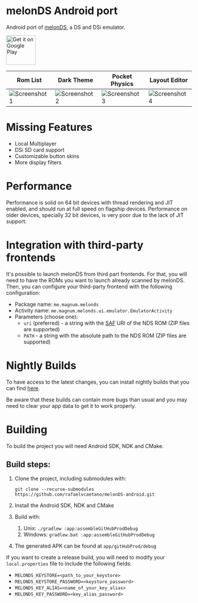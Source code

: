 # melonDS Android port
Android port of [melonDS](https://melonds.kuribo64.net/), a DS and DSi emulator.

[<img src="https://play.google.com/intl/en_us/badges/static/images/badges/en_badge_web_generic.png" alt="Get it on Google Play" height="80">](https://play.google.com/store/apps/details?id=me.magnum.melonds&pcampaignid=pcampaignidMKT-Other-global-all-co-prtnr-py-PartBadge-Mar2515-1)

|Rom List|Dark Theme|Pocket Physics|Layout Editor|
|---|---|---|---|
|![Screenshot 1](./.github/images/screenshot_mobile0.png)|![Screenshot 2](./.github/images/screenshot_mobile1.png)|![Screenshot 3](./.github/images/screenshot_mobile2.png)|![Screenshot 4](./.github/images/screenshot_mobile3.png)|

# Missing Features
*  Local Multiplayer
*  DSi SD card support
*  Customizable button skins
*  More display filters

# Performance
Performance is solid on 64 bit devices with thread rendering and JIT enabled, and should run at full speed on flagship devices. Performance on older devices, specially
32 bit devices, is very poor due to the lack of JIT support.

# Integration with third-party frontends
It's possible to launch melonDS from third part frontends. For that, you will need to have the ROMs you want to launch already scanned by melonDS. Then, you can configure your
third-party frontend with the following configuration:
*  Package name: `me.magnum.melonds`
*  Activity name: `me.magnum.melonds.ui.emulator.EmulatorActivity`
*  Parameters (choose one):
    * `uri` (preferred) - a string with the [SAF](https://developer.android.com/guide/topics/providers/create-document-provider) URI of the NDS ROM (ZIP files are supported)
    * `PATH` - a string with the absolute path to the NDS ROM (ZIP files are supported)

# Nightly Builds

To have access to the latest changes, you can install nightly builds that you can find [here](https://github.com/rafaelvcaetano/melonDS-android/releases/tag/nightly-release).

Be aware that these builds can contain more bugs than usual and you may need to clear your app data to get it to work properly.

# Building
To build the project you will need Android SDK, NDK and CMake.

## Build steps:
1.  Clone the project, including submodules with:
    
    `git clone --recurse-submodules https://github.com/rafaelvcaetano/melonDS-android.git`
2.  Install the Android SDK, NDK and CMake
3.  Build with:
    1.  Unix: `./gradlew :app:assembleGitHubProdDebug`
    2.  Windows: `gradlew.bat :app:assembleGitHubProdDebug`
4.  The generated APK can be found at `app/gitHubProd/debug`

If you want to create a release build, you will need to modify your `local.properties` file to include the following fields:  
*  `MELONDS_KEYSTORE=<path_to_your_keystore>`
*  `MELONDS_KEYSTORE_PASSWORD=<keystore_password>`
*  `MELONDS_KEY_ALIAS=<name_of_your_key_alias>`
*  `MELONDS_KEY_PASSWORD=<key_alias_password>`
